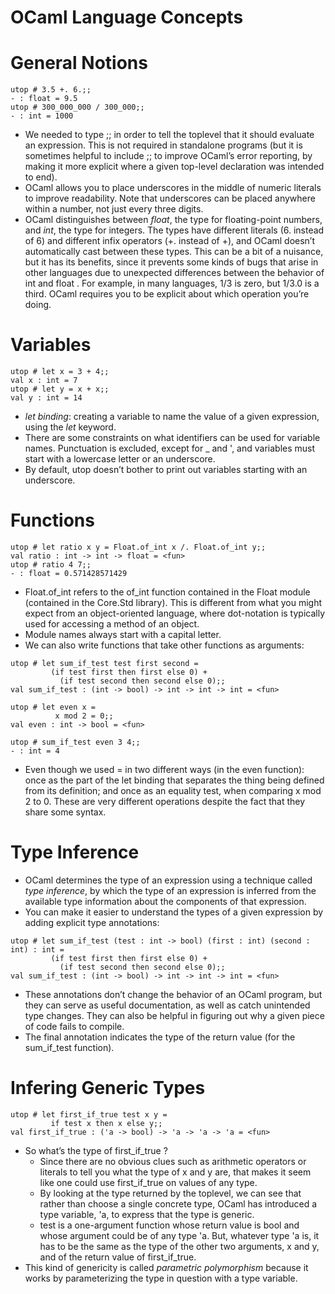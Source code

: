 OCaml Language Concepts
=======================

# General Notions

```
utop # 3.5 +. 6.;;
- : float = 9.5
utop # 300_000_000 / 300_000;;
- : int = 1000 
```

- We needed to type ;; in order to tell the toplevel that it should evaluate an expression. This is not required in standalone programs (but it is sometimes helpful to include ;; to improve OCaml’s error reporting, by making it more explicit where a given top-level declaration was intended to end).
- OCaml allows you to place underscores in the middle of numeric literals to improve readability. Note that underscores can be placed anywhere within a number, not just every three digits.
- OCaml distinguishes between *float*, the type for floating-point numbers, and *int*, the type for integers. The types have different literals (6. instead of 6) and different infix operators (+. instead of +), and OCaml doesn’t automatically cast between these types. This can be a bit of a nuisance, but it has its benefits, since it prevents some kinds of bugs that arise in other languages due to unexpected differences between the behavior of int and  float . For example, in many languages, 1/3 is zero, but 1/3.0 is a third. OCaml requires you to be explicit about which operation you’re doing.

# Variables

```
utop # let x = 3 + 4;;
val x : int = 7
utop # let y = x + x;;
val y : int = 14
```

- *let binding*: creating a variable to name the value of a given expression, using the *let* keyword.
- There are some constraints on what identifiers can be used for variable names. Punctuation is excluded, except for _ and  ', and variables must start with a lowercase letter or an underscore.
- By default, utop doesn’t bother to print out variables starting with an underscore.

# Functions

```
utop # let ratio x y = Float.of_int x /. Float.of_int y;;
val ratio : int -> int -> float = <fun>
utop # ratio 4 7;;
- : float = 0.571428571429
```

- Float.of_int refers to the of_int function contained in the Float module (contained in the Core.Std library). This is different from what you might expect from an object-oriented language, where dot-notation is typically used for accessing a method of an object.
- Module names always start with a capital letter.
- We can also write functions that take other functions as arguments:

```
utop # let sum_if_test test first second =
         (if test first then first else 0) +
           (if test second then second else 0);;
val sum_if_test : (int -> bool) -> int -> int -> int = <fun>

utop # let even x =
          x mod 2 = 0;;
val even : int -> bool = <fun>

utop # sum_if_test even 3 4;;
- : int = 4
```

- Even though we used = in two different ways (in the even function): once as the part of the let binding that separates the thing  being defined from its definition; and once as an equality test, when comparing x mod 2 to 0. These are very different operations despite the fact that they share some syntax.

# Type Inference

- OCaml determines the type of an expression using a technique called *type inference*, by which the type of an expression is inferred from the available type information about the components of that expression.
- You can make it easier to understand the types of a given expression by adding explicit type annotations:

```
utop # let sum_if_test (test : int -> bool) (first : int) (second : int) : int =
         (if test first then first else 0) +
           (if test second then second else 0);;
val sum_if_test : (int -> bool) -> int -> int -> int = <fun> 
```

- These annotations don’t change the behavior of an OCaml program, but they can serve as useful documentation, as well as catch unintended type changes. They can also be helpful in figuring out why a given piece of code fails to compile.
- The final annotation indicates the type of the return value (for the sum_if_test function).

# Infering Generic Types

```
utop # let first_if_true test x y =
         if test x then x else y;;
val first_if_true : ('a -> bool) -> 'a -> 'a -> 'a = <fun>
```

- So what’s the type of first_if_true ?
  - Since there are no obvious clues such as arithmetic operators or literals to tell you what the type of x and y are, that makes it seem like one could use first_if_true on values of any type.
  - By looking at the type returned by the toplevel, we can see that rather than choose a single concrete type, OCaml has introduced a type variable, 'a, to express that the type is generic.
  - test is a one-argument function whose return value is bool and whose argument could be of any type 'a. But, whatever type 'a is, it has to be the same as the type of the other two arguments, x and y, and of the return value of first_if_true.
- This kind of genericity is called *parametric polymorphism* because it works by parameterizing the type in question with a type variable.
